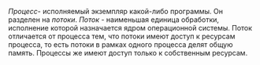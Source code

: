 _Процесс_- исполняемый экземпляр какой-либо программы. Он разделен на _потоки_.
_Поток_ - наименьшая единица обработки, исполнение которой назначается ядром операционной системы. Поток отличается от процесса тем, что потоки имеют доступ к ресурсам процесса, то есть потоки в рамках одного процесса делят общую память. Процессы же имеют доступ только к собственным ресурсам.
